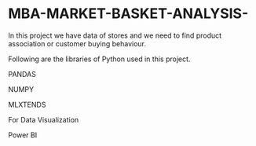 # MBA-MARKET-BASKET-ANALYSIS-
In this project we have data of stores and we need to find product association or customer buying behaviour.

Following are the libraries of Python used in this project.

PANDAS

NUMPY

MLXTENDS

For Data Visualization

Power BI
